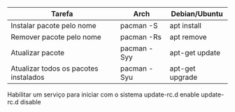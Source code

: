 

| Tarefa                                | Arch         | Debian/Ubuntu   |
| ------------------------------------- | ------------ | --------------- |
| Instalar pacote pelo nome             | pacman -S    | apt install     |
| Remover pacote pelo nome              | pacman -Rs   | apt remove      |
| Atualizar pacote                      | pacman - Syy | apt-get update  |
| Atualizar todos os pacotes instalados | pacman -Syu  | apt-get upgrade |

Habilitar um serviço para iniciar com o sistema
update-rc.d <service>enable
update-rc.d <service> disable

